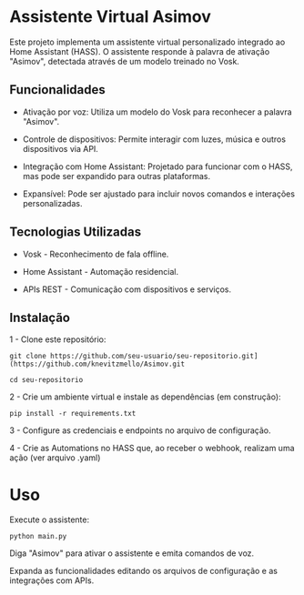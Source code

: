 # Assistente Virtual Asimov

Este projeto implementa um assistente virtual personalizado integrado ao Home Assistant (HASS). O assistente responde à palavra de ativação "Asimov", detectada através de um modelo treinado no Vosk.

## Funcionalidades

- Ativação por voz: Utiliza um modelo do Vosk para reconhecer a palavra "Asimov".

- Controle de dispositivos: Permite interagir com luzes, música e outros dispositivos via API.

- Integração com Home Assistant: Projetado para funcionar com o HASS, mas pode ser expandido para outras plataformas.

- Expansível: Pode ser ajustado para incluir novos comandos e interações personalizadas.

## Tecnologias Utilizadas

- Vosk - Reconhecimento de fala offline.

- Home Assistant - Automação residencial.

- APIs REST - Comunicação com dispositivos e serviços.

## Instalação

1 - Clone este repositório:

``
git clone https://github.com/seu-usuario/seu-repositorio.git](https://github.com/knevitzmello/Asimov.git
``

``
cd seu-repositorio
``

2 - Crie um ambiente virtual e instale as dependências (em construção):

``
pip install -r requirements.txt
``

3 - Configure as credenciais e endpoints no arquivo de configuração.


4 - Crie as Automations no HASS que, ao receber o webhook, realizam uma ação (ver arquivo .yaml)

# Uso

Execute o assistente:

``
python main.py
``

Diga "Asimov" para ativar o assistente e emita comandos de voz.

Expanda as funcionalidades editando os arquivos de configuração e as integrações com APIs.
